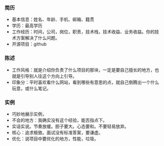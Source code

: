### 简历

* 基本信息：姓名、年龄、手机、邮箱、籍贯
* 学历：最高学历
* 工作经历：时间，公司，岗位，职责，技术栈，技术收益、业务收益。你的技术方案解决了什么问题。
* 开源项目：github

### 陈述

* 工作风格：就是介绍你负责了什么项目的那块，一定是要自己擅长的地方，也就是引导别人往这个方向上引导。
* 印象分：平时喜欢看什么网站，看到哪些有意思的点，就自己倒腾出一个什么玩意，或什么笔记。

### 实例

* 巧妙地展示实例，
* 不会的地方：我确实没有这个经验，能否指点下。
* 实话实说。节奏放缓。胆子要大。心态要和。不要轻易放弃。
* 核心：追求极致。面试没有标准答案，要谦虚。
* 优化：说项目中要优化的地方，性能，垃圾。
